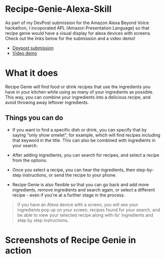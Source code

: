 # Recipe-Genie-Alexa-Skill

As part of my DevPost submission for the Amazon Alexa Beyond Voice hackathon, I incoporated APL (Amazon Presentation Language) so that recipe genie would have a visual display for alexa devices with screens. Check out the links below for the submission and a video demo!
* [Devpost submission](https://devpost.com/software/recipe-genie) 
* [Video demo](https://www.youtube.com/watch?v=NRfQhhLTsBw)

# What it does
Recipe Genie will find food or drink recipes that use the ingredients you have in your kitchen while using as many of your ingredients as possible. This way, you can combine your ingredients into a delicious recipe, and avoid throwing away leftover ingredients.

## Things you can do 
* If you want to find a specific dish or drink, you can specify that by saying "only show omelet", for example, which will find recipes including that keyword in the title. This can also be combined with ingredients in your search.

* After adding ingredients, you can search for recipes, and select a recipe from the options.

* Once you select a recipe, you can hear the ingredients, then step-by-step instructions, or send the recipe to your phone.

* Recipe Genie is also flexible so that you can go back and add more ingredients, remove ingredients and search again, or select a different recipe - even if you're at a further stage in the process.

>If you have an Alexa device with a screen, you will see your ingredients pop up on your screen, recipes found for your search, and be able to view your selected recipe along with its' ingredients and step by step instructions.

# Screenshots of Recipe Genie in action
